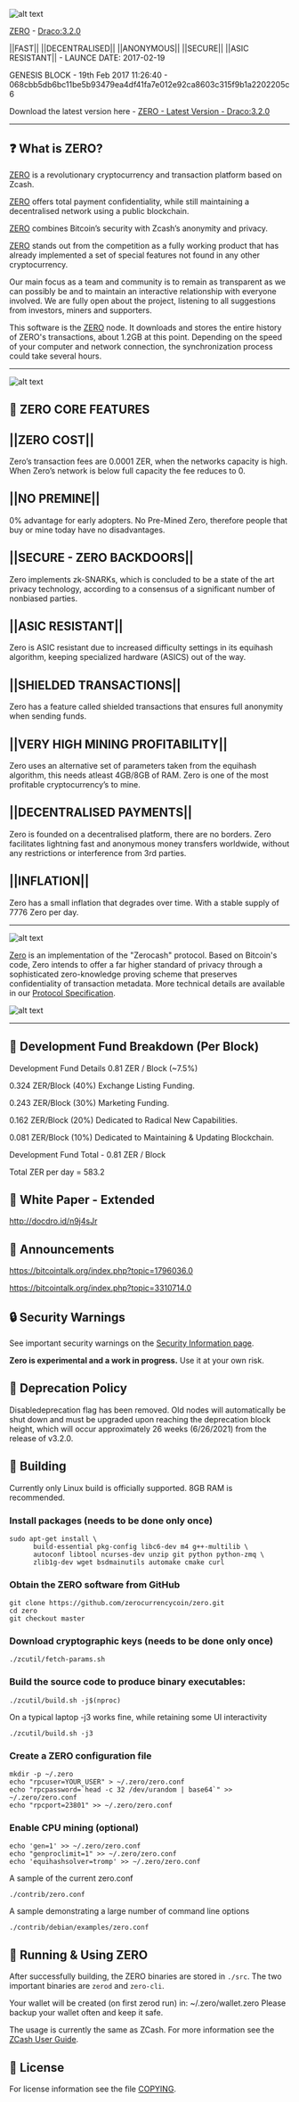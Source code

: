 ![alt text](https://github.com/zerocurrencycoin/Zero/blob/master/art/zero%203d%20mountain.png?raw=true)

[ZERO](https://zerocurrency.io) - [Draco:3.2.0](https://github.com/zerocurrencycoin/Zero/releases/tag/v3.2.0)

||FAST|| ||DECENTRALISED|| ||ANONYMOUS|| ||SECURE|| ||ASIC RESISTANT||  - LAUNCE DATE: 2017-02-19

GENESIS BLOCK - 19th Feb 2017 11:26:40 - 068cbb5db6bc11be5b93479ea4df41fa7e012e92ca8603c315f9b1a2202205c6

Download the latest version here - [ZERO - Latest Version - Draco:3.2.0](https://github.com/zerocurrencycoin/Zero/releases/tag/v3.2.0)

------------------------------------------

❓ What is ZERO?
--------------

[ZERO](https://github.com/zerocurrencycoin/Zero/releases/tag/v3.2.0) is a revolutionary cryptocurrency and transaction platform based on Zcash.

[ZERO](https://github.com/zerocurrencycoin/Zero/releases/tag/v3.2.0) offers total payment confidentiality, while still maintaining a decentralised network using a public blockchain.

[ZERO](https://github.com/zerocurrencycoin/Zero/releases/tag/v3.2.0) combines Bitcoin’s security with Zcash’s anonymity and privacy.

[ZERO](https://github.com/zerocurrencycoin/Zero/releases/tag/v3.2.0) stands out from the competition as a fully working product that has already
implemented a set of special features not found in any other cryptocurrency.

Our main focus as a team and community is to remain as transparent as we can possibly be and to maintain an interactive relationship with everyone involved. We are fully open about the project, listening to all suggestions from investors, miners and supporters.

This software is the [ZERO](https://github.com/zerocurrencycoin/Zero/releases/tag/v3.2.0) node. It downloads and stores the entire history of ZERO's transactions, about 1.2GB at this point.
Depending on the speed of your computer and network connection, the synchronization process could take several hours.

------------------------------------------

![alt text](https://github.com/zerocurrencycoin/Zero/blob/master/art/zero-logo-shade-black_256x256.png)


💫 ZERO CORE FEATURES
-------------------

||ZERO COST||
--------------
Zero’s transaction fees are 0.0001 ZER, when the networks capacity is high. When Zero’s network is below full capacity the fee reduces to 0.


||NO PREMINE||
--------------
0% advantage for early adopters. No Pre-Mined Zero, therefore people that buy or mine today have no disadvantages.


||SECURE - ZERO BACKDOORS||
----------------------------
Zero implements zk-SNARKs, which is concluded to be a state of the art privacy technology, according to a consensus of a significant number of nonbiased parties.


||ASIC RESISTANT||
----------------------------
Zero is ASIC resistant due to increased difficulty settings in its equihash algorithm, keeping specialized hardware (ASICS) out of the way.


||SHIELDED TRANSACTIONS||
----------------------------
Zero has a feature called shielded transactions that ensures full anonymity when sending funds.


||VERY HIGH MINING PROFITABILITY||
------------------------------------------
Zero uses an alternative set of parameters taken from the equihash algorithm, this needs atleast 4GB/8GB of RAM. Zero is one of the most profitable cryptocurrency’s to mine.


||DECENTRALISED PAYMENTS||
----------------------------
Zero is founded on a decentralised platform, there are no borders. Zero facilitates lightning fast and anonymous money transfers worldwide, without any restrictions or interference from 3rd parties.


||INFLATION||
--------------
Zero has a small inflation that degrades over time. With a stable supply of 7776 Zero per day.

------------------------------------------

![alt text](https://github.com/zerocurrencycoin/Zero/blob/master/art/tech%20improv%20zero.jfif)

[Zero](https://z.cash/) is an implementation of the "Zerocash" protocol.
Based on Bitcoin's code, Zero intends to offer a far higher standard of privacy
through a sophisticated zero-knowledge proving scheme that preserves
confidentiality of transaction metadata. More technical details are available
in our [Protocol Specification](https://github.com/zcash/zips/raw/master/protocol/protocol.pdf).

![alt text](https://github.com/zerocurrencycoin/Zero/blob/master/art/algo%20zer%20improv.jfif)

------------------------------------------


🔢 Development Fund Breakdown (Per Block)
------------------------------------------
Development Fund Details 0.81 ZER / Block (~7.5%)

0.324 ZER/Block (40%) Exchange Listing Funding.

0.243 ZER/Block (30%) Marketing Funding.

0.162 ZER/Block (20%) Dedicated to Radical New Capabilities.

0.081 ZER/Block (10%) Dedicated to Maintaining & Updating Blockchain.

Development Fund Total - 0.81 ZER / Block

Total ZER per day = 583.2


📄 White Paper - Extended
-----------------------

http://docdro.id/n9j4sJr


📣 Announcements
-----------------
https://bitcointalk.org/index.php?topic=1796036.0

https://bitcointalk.org/index.php?topic=3310714.0


🔒 Security Warnings
-----------------
See important security warnings on the
[Security Information page](https://z.cash/support/security/).

**Zero is experimental and a work in progress.** Use it at your own risk.

📒 Deprecation Policy
------------------
Disabledeprecation flag has been removed. Old nodes will automatically be shut down and must be upgraded upon reaching the deprecation block height, which will occur approximately 26 weeks (6/26/2021) from the release of v3.2.0.


🔧 Building
--------
Currently only Linux build is officially supported.  8GB RAM is recommended.

### Install packages (needs to be done only once)
```
sudo apt-get install \
      build-essential pkg-config libc6-dev m4 g++-multilib \
      autoconf libtool ncurses-dev unzip git python python-zmq \
      zlib1g-dev wget bsdmainutils automake cmake curl
```

### Obtain the ZERO software from GitHub
```
git clone https://github.com/zerocurrencycoin/zero.git
cd zero
git checkout master
```

### Download cryptographic keys (needs to be done only once)
```
./zcutil/fetch-params.sh
```

### Build the source code to produce binary executables:
```
./zcutil/build.sh -j$(nproc)
```
On a typical laptop -j3 works fine, while retaining some UI interactivity
```
./zcutil/build.sh -j3
```

### Create a ZERO configuration file
```
mkdir -p ~/.zero
echo "rpcuser=YOUR_USER" > ~/.zero/zero.conf
echo "rpcpassword=`head -c 32 /dev/urandom | base64`" >> ~/.zero/zero.conf
echo "rpcport=23801" >> ~/.zero/zero.conf
```

### Enable CPU mining (optional)
```
echo 'gen=1' >> ~/.zero/zero.conf
echo "genproclimit=1" >> ~/.zero/zero.conf
echo 'equihashsolver=tromp' >> ~/.zero/zero.conf
```

A sample of the current zero.conf
```
./contrib/zero.conf
```
A sample demonstrating a large number of command line options
```
./contrib/debian/examples/zero.conf
```

🔩 Running & Using ZERO
--------------------
After successfully building, the ZERO binaries are stored in `./src`. The two important binaries are `zerod` and `zero-cli`.

Your wallet will be created (on first zerod run) in: ~/.zero/wallet.zero
Please backup your wallet often and keep it safe.

The usage is currently the same as ZCash. For more information see the [ZCash User Guide](https://github.com/zcash/zcash/wiki/1.0-User-Guide#running-zcash).

📜 License
-------
For license information see the file [COPYING](COPYING).

